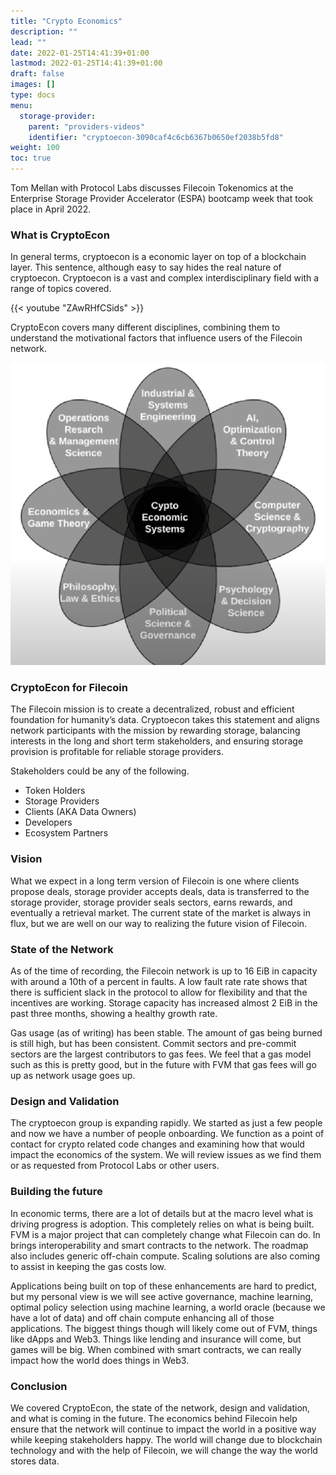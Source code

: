 ```yaml
---
title: "Crypto Economics"
description: ""
lead: ""
date: 2022-01-25T14:41:39+01:00
lastmod: 2022-01-25T14:41:39+01:00
draft: false
images: []
type: docs
menu:
  storage-provider:
    parent: "providers-videos"
    identifier: "cryptoecon-3090caf4c6cb6367b0650ef2038b5fd8"
weight: 100
toc: true
---
```

Tom Mellan with Protocol Labs discusses Filecoin Tokenomics at the Enterprise Storage Provider Accelerator (ESPA) bootcamp week that took place in April 2022.

### What is CryptoEcon

In general terms, cryptoecon is a economic layer on top of a blockchain layer. This sentence, although easy to say hides the real nature of cryptoecon. Cryptoecon is a vast and complex interdisciplinary field with a range of topics covered.

{{< youtube "ZAwRHfCSids" >}}

CryptoEcon covers many different disciplines, combining them to understand the motivational factors that influence users of the Filecoin network. 

![CryptoEcon](cryptoecon.png)

### CryptoEcon for Filecoin

The Filecoin mission is to create a decentralized, robust and efficient foundation for humanity’s data. Cryptoecon takes this statement and aligns network participants with the mission by rewarding storage, balancing interests in the long and short term stakeholders, and ensuring storage provision is profitable for reliable storage providers. 

Stakeholders could be any of the following. 

- Token Holders
- Storage Providers
- Clients (AKA Data Owners)
- Developers
- Ecosystem Partners

### Vision

What we expect in a long term version of Filecoin is one where clients propose deals, storage provider accepts deals, data is transferred to the storage provider, storage provider seals sectors, earns rewards, and eventually a retrieval market. The current state of the market is always in flux, but we are well on our way to realizing the future vision of Filecoin.

### State of the Network

As of the time of recording, the Filecoin network is up to 16 EiB in capacity with around a 10th of a percent in faults. A low fault rate rate shows that there is sufficient slack in the protocol to allow for flexibility and that the incentives are working. Storage capacity has increased almost 2 EiB in the past three months, showing a healthy growth rate. 

Gas usage (as of writing) has been stable. The amount of gas being burned is still high, but has been consistent. Commit sectors and pre-commit sectors are the largest contributors to gas fees. We feel that a gas model such as this is pretty good, but in the future with FVM that gas fees will go up as network usage goes up. 

### Design and Validation

The cryptoecon group is expanding rapidly. We started as just a few people and now we have a number of people onboarding. We function as a point of contact for crypto related code changes and examining how that would impact the economics of the system. We will review issues as we find them or as requested from Protocol Labs or other users. 

### Building the future

In economic terms, there are a lot of details but at the macro level what is driving progress is adoption. This completely relies on what is being built. FVM is a major project that can completely change what Filecoin can do. In brings interoperability and smart contracts to the network. The roadmap also includes generic off-chain compute. Scaling solutions are also coming to assist in keeping the gas costs low. 

Applications being built on top of these enhancements are hard to predict, but my personal view is we will see active governance, machine learning, optimal policy selection using machine learning, a world oracle (because we have a lot of data) and off chain compute enhancing all of those applications. The biggest things though will likely come out of FVM, things like dApps and Web3. Things like lending and insurance will come, but games will be big. When combined with smart contracts, we can really impact how the world does things in Web3. 

### Conclusion

We covered CryptoEcon, the state of the network, design and validation, and what is coming in the future. The economics behind Filecoin help ensure that the network will continue to impact the world in a positive way while keeping stakeholders happy. The world will change due to blockchain technology and with the help of Filecoin, we will change the way the world stores data.
